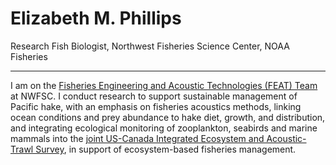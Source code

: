 # Elizabeth M. Phillips
Research Fish Biologist, Northwest Fisheries Science Center, NOAA Fisheries<br>

***

I am on the [Fisheries Engineering and Acoustic Technologies (FEAT) Team](https://www.fisheries.noaa.gov/west-coast/sustainable-fisheries/fisheries-engineering-and-acoustic-technologies-team) at NWFSC. I conduct research to support sustainable management of Pacific hake, with an emphasis on fisheries acoustics methods, linking  ocean conditions and prey abundance to hake diet, growth, and distribution, and integrating ecological monitoring of zooplankton, seabirds and marine mammals into the [joint US-Canada Integrated Ecosystem and Acoustic-Trawl Survey](https://www.fisheries.noaa.gov/west-coast/science-data/joint-us-canada-integrated-ecosystem-and-pacific-hake-acoustic-trawl-survey), in support of ecosystem-based fisheries management. 

<!--
**ElizabethMPhillips/ElizabethMPhillips** is a ✨ _special_ ✨ repository because its `README.md` (this file) appears on your GitHub profile.

Here are some ideas to get you started:

- 🔭 I’m currently working on ...
- 🌱 I’m currently learning ...
- 👯 I’m looking to collaborate on ...
- 🤔 I’m looking for help with ...
- 💬 Ask me about ...
- 📫 How to reach me: ...
- 😄 Pronouns: ...
- ⚡ Fun fact: ...
-->
